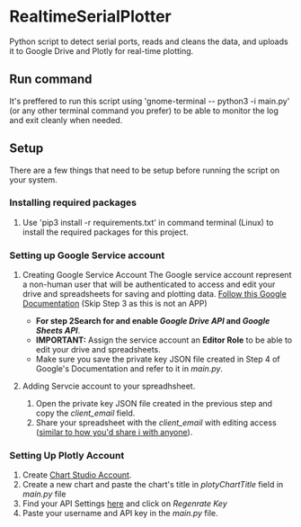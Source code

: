 # RealtimeSerialPlotter
Python script to detect serial ports, reads and cleans the data, and uploads it to Google Drive and Plotly for real-time plotting.

## Run command
It's preffered to run this script using 'gnome-terminal -- python3 -i main.py' (or any other terminal command you prefer) to be able to monitor the log and exit cleanly when needed. 

## Setup 
There are a few things that need to be setup before running the script on your system. 

### Installing required packages
1. Use 'pip3 install -r requirements.txt' in command terminal (Linux) to install the required packages for this project.  

### Setting up Google Service account 
1. Creating Google Service Account
The Google service account represent a non-human user that will be authenticated to access and edit your drive and spreadsheets for saving and plotting data. [Follow this Google Documentation](https://support.google.com/a/answer/7378726?hl=en) (Skip Step 3 as this is not an APP)
   - **For step 2Search for and enable _Google Drive API_ and _Google Sheets API_**.
   - **IMPORTANT:** Assign the service account an **Editor Role** to be able to edit your drive and spreadsheets.
   - Make sure you save the private key JSON file created in Step 4 of Google's Documentation and refer to it in _main.py_. 
 
2. Adding Servcie account to your spreadhsheet.  
   1. Open the private key JSON file created in the previous step and copy the _client_email_ field. 
   2. Share your spreadsheet with the _client_email_ with editing access ([similar to how you'd share i with anyone](https://support.google.com/docs/answer/9331169?hl=en)).
   
### Setting Up Plotly Account 
1. Create [Chart Studio Account](https://plotly.com/chart-studio/). 
2. Create a new chart and paste the chart's title in _plotyChartTitle_ field in _main.py_ file
3. Find your API Settings [here](https://chart-studio.plotly.com/settings/api#/) and click on _Regenrate Key_
4. Paste your username and API key in the _main.py_ file. 
